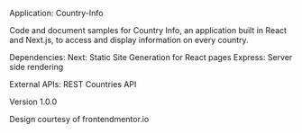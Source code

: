 Application: Country-Info

Code and document samples for Country Info, an application built in React and Next.js, to access and display information on every country.

Dependencies:
Next: Static Site Generation for React pages
Express: Server side rendering

External APIs:
REST Countries API

Version 1.0.0

Design courtesy of frontendmentor.io


